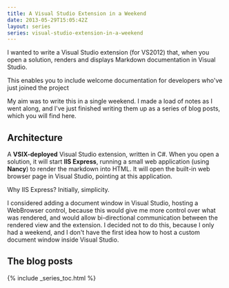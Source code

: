 ```yaml
---
title: A Visual Studio Extension in a Weekend
date: 2013-05-29T15:05:42Z
layout: series
series: visual-studio-extension-in-a-weekend
---
```


I wanted to write a Visual Studio extension (for VS2012) that, when you open a solution, renders and displays Markdown
documentation in Visual Studio.

This enables you to include welcome documentation for developers who've just joined the project

My aim was to write this in a single weekend. I made a load of notes as I went along, and I've just finished writing
them up as a series of blog posts, which you will find here.

## Architecture

A **VSIX-deployed** Visual Studio extension, written in C#. When you open a solution, it will start **IIS Express**,
running a small web application (using **Nancy**) to render the markdown into HTML. It will open the built-in web
browser page in Visual Studio, pointing at this application.

Why IIS Express? Initially, simplicity.

I considered adding a document window in Visual Studio, hosting a WebBrowser control, because this would give me more
control over what was rendered, and would allow bi-directional communication between the rendered view and the
extension. I decided not to do this, because I only had a weekend, and I don't have the first idea how to host a custom
document window inside Visual Studio.

## The blog posts

{% include _series_toc.html %}
